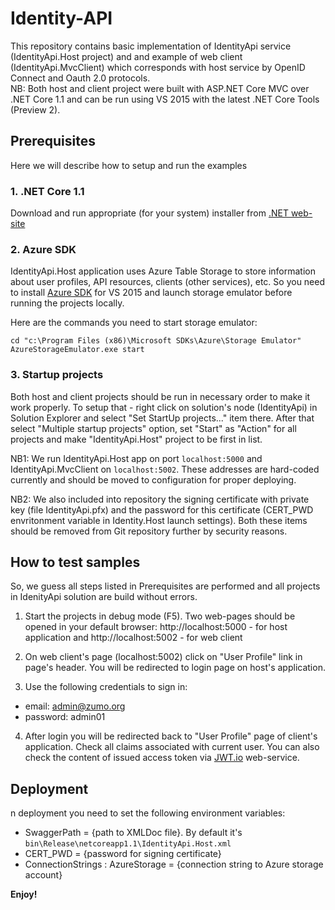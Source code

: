 # Identity-API

This repository contains basic implementation of IdentityApi service (IdentityApi.Host project) and and example of web client (IdentityApi.MvcClient) which corresponds with host service by OpenID Connect and Oauth 2.0 protocols.    
NB: Both host and client project were built with ASP.NET Core MVC over .NET Core 1.1 and can be run using VS 2015 with the latest .NET Core Tools (Preview 2).


## Prerequisites
Here we will describe how to setup and run the examples


### 1. .NET Core 1.1
Download and run appropriate (for your system) installer from [.NET web-site](https://www.microsoft.com/net/download/core#/current) 


### 2.  Azure SDK 
IdentityApi.Host application uses Azure Table Storage to store information about user profiles, API resources, clients (other services), etc.
So you need to install [Azure SDK](https://azure.microsoft.com/en-us/downloads/) for VS 2015 and launch  storage emulator before running the projects locally.   

Here are the commands you need to start storage emulator:

```
cd "c:\Program Files (x86)\Microsoft SDKs\Azure\Storage Emulator" 
AzureStorageEmulator.exe start
```

### 3.  Startup projects
Both host and client projects should be run in necessary order to make it work properly. To setup that - right click on solution's node (IdentityApi) in Solution Explorer and select "Set StartUp projects..." item there. After that select "Multiple startup projects" option, set "Start" as "Action" for all projects and make "IdentityApi.Host" project to be first in list.
 
NB1: We run IdentityApi.Host app on port `localhost:5000` and IdentityApi.MvcClient on `localhost:5002`. These addresses are hard-coded currently and should be moved to configuration for proper deploying.


NB2: We also included into repository the signing certificate with private key (file IdentityApi.pfx) and the password for this certificate (CERT_PWD envritonment variable in Identity.Host launch settings).  Both these items should be removed from Git repository further by security reasons.


## How to test samples
So, we guess all steps listed in Prerequisites are performed and all projects in IdenityApi solution are build without errors. 

 1. Start the projects in debug mode (F5). Two web-pages should be opened in your default browser: http://localhost:5000 - for host application and http://localhost:5002 - for web client

 2. On web client's page (localhost:5002) click on "User Profile" link in page's header. You will be redirected to login page on host's application.
 
 3. Use the following credentials to sign in:
 
  * email: admin@zumo.org
  * password: admin01
 
 4. After login you will be redirected back to "User Profile" page of client's application. 
 Check all claims associated with current user. You can also check the content of issued access token via [JWT.io](https://jwt.io) web-service.
 

 
## Deployment
 n deployment you need to set the following environment variables:
 
 * SwaggerPath = {path to XMLDoc file}. By default it's `bin\Release\netcoreapp1.1\IdentityApi.Host.xml`
 * CERT_PWD = {password for signing certificate}
 * ConnectionStrings : AzureStorage = {connection string to Azure storage account}
  
 
 
 
**Enjoy!**
 